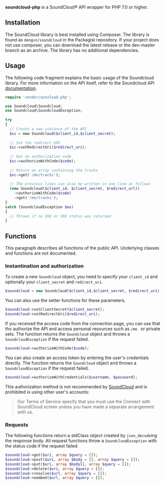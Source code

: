 **soundcloud-php** is a SoundCloud® API wrapper for PHP 7.0 or higher. 

## Installation

The SoundCloud library is best installed using Composer. The library is found as `dengsn/soundcloud` in the Packagist repository. If your project does not use composer, you can download the latest release or the dev-master branch as an archive. The library has no additional dependencies.

## Usage

The following code fragment explains the basic usage of the Soundcloud library. For more information on the API itself, refer to the Soundcloud API [documentation](https://developers.soundcloud.com/docs/api/reference).

```php
require 'vendor/autoload.php';

use Soundcloud\Soundcloud;
use Soundcloud\SoundcloudException;
    
try
{
  // Create a new instance of the API
  $sc = new Soundcloud($client_id,$client_secret);
      
  // Set the redirect URI
  $sc->setRedirectUri($redirect_uri);
      
  // Get an authorization code
  $sc->authorizeWithCode($code);
      
  // Return an array containing the tracks
  $sc->get('/me/tracks'); 
      
  // The previous lines can also be written in one line as follows
  (new Soundcloud($client_id, $client_secret, $redirect_url))
    ->authorizeWithCode($code)
    ->get('/me/tracks');
}
catch (SoundcloudException $ex)
{
  // Thrown if no 20X or 30X status was returned
}
```

## Functions

This paragraph describes all functions of the public API. Underlying classes and functions are not documented.

### Instantination and authorization

To create a new `Soundcloud` object, you need to specify your `client_id` and optionally your `client_secret` and `redirect_uri`.

```php
$soundcloud = new Soundcloud($client_id,$client_secret, $redirect_uri);
```
    
You can also use the setter functions for these parameters.

```php
$soundcloud->setClientSecret($client_secret);
$soundcloud->setRedirectUri($redirect_uri);
```
    
If you received the access code from the connection page, you can use that tho authorize the API and access personal resources such as `/me ` or private sets. The function returns the `Soundcloud` object and throws a `SoundcloudException` if the request failed.

```php
$soundcloud->authorizeWithCode($code);
```
    
You can also create an access token by entering the user's credentials directly. The function returns the `Soundcloud` object and throws a `SoundcloudException` if the request failed.

```php
$soundcloud->authorizeWithCredentials($username, $password);
```

This authorization method is not recommended by [SoundCloud](https://developers.soundcloud.com/docs/api/guide#authentication) and is prohibited is using other user's accounts:
> Our Terms of Service specify that you must use the Connect with SoundCloud screen unless you have made a separate arrangement with us.

### Requests

The following functions return a stdClass object created by `json_decode`ing the response body. All request functions throw a `SoundcloudException` with the status code if the request failed.

```php
$soundcloud->get($uri, array $query = []);
$soundcloud->post($uri, array $body = [], array $query = []);
$soundcloud->put($uri, array $body[], array $query = []);
$soundcloud->delete($uri, array $query = []);
$soundcloud->resolve($url, array $query = []);
$soundcloud->oembed($url, array $query = []);
```
